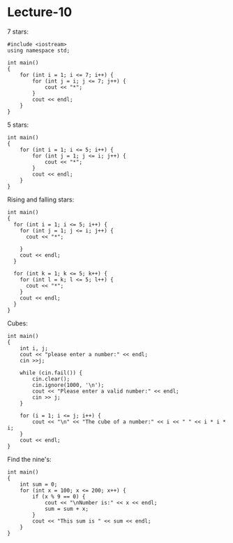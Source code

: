 # Lecture-10

7 stars:

    #include <iostream>
    using namespace std;

    int main()
    {
        for (int i = 1; i <= 7; i++) {
            for (int j = i; j <= 7; j++) {
                cout << "*";
            }
            cout << endl;
        }
    }
    
5 stars:

    int main()
    {
        for (int i = 1; i <= 5; i++) {
            for (int j = 1; j <= i; j++) {
                cout << "*";
            }
            cout << endl;
        }
    }
    
Rising and falling stars:

    int main()
    {
      for (int i = 1; i <= 5; i++) {
        for (int j = 1; j <= i; j++) {
          cout << "*";

        }
        cout << endl;
      }

      for (int k = 1; k <= 5; k++) {
        for (int l = k; l <= 5; l++) {
          cout << "*";
        }
        cout << endl;
      }
    }
    
Cubes:

    int main()
    {
        int i, j;
        cout << "please enter a number:" << endl;
        cin >>j;

        while (cin.fail()) {
            cin.clear();
            cin.ignore(1000, '\n');
            cout << "Please enter a valid number:" << endl;
            cin >> j;
        }

        for (i = 1; i <= j; i++) {
            cout << "\n" << "The cube of a number:" << i << " " << i * i * i;
        }
        cout << endl;
    }   
    
Find the nine's:

    int main()
    {
        int sum = 0;
        for (int x = 100; x <= 200; x++) {
            if (x % 9 == 0) {
                cout << "\nNumber is:" << x << endl;
                sum = sum + x;
            }
            cout << "This sum is " << sum << endl;
        }
    }
